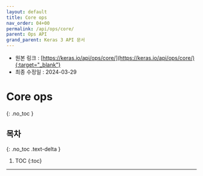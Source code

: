 ```yaml
---
layout: default
title: Core ops
nav_order: 04+00
permalink: /api/ops/core/
parent: Ops API
grand_parent: Keras 3 API 문서
---
```


* 원본 링크 : [https://keras.io/api/ops/core/](https://keras.io/api/ops/core/){:target="_blank"}
* 최종 수정일 : 2024-03-29

# Core ops
{: .no_toc }

## 목차
{: .no_toc .text-delta }

1. TOC
{:toc}

---
